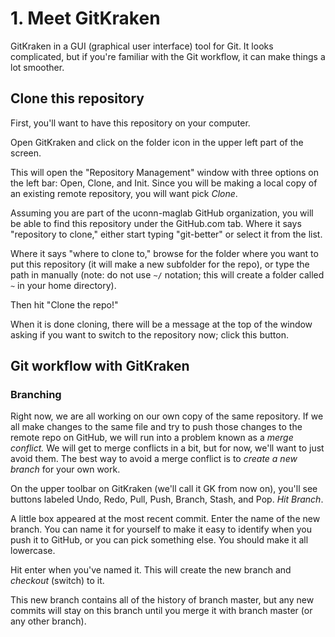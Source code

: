 # 1. Meet GitKraken

GitKraken in a GUI (graphical user interface) tool for Git. It looks
complicated, but if you're familiar with the Git workflow, it can make things
a lot smoother.

## Clone this repository

First, you'll want to have this repository on your computer.

Open GitKraken and click on the folder icon in the upper left part of the
screen.

This will open the "Repository Management" window with three options on the
left bar: Open, Clone, and Init. Since you will be making a local copy of an
existing remote repository, you will want pick *Clone*.

Assuming you are part of the uconn-maglab GitHub organization, you will be able
to find this repository under the GitHub.com tab. Where it says "repository to clone,"
either start typing "git-better" or select it from the list.

Where it says "where to clone to," browse for the folder where you want to put
this repository (it will make a new subfolder for the repo), or type the path
in manually (note: do not use `~/` notation; this will create a folder called
`~` in your home directory).

Then hit "Clone the repo!"

When it is done cloning, there will be a message at the top of the window
asking if you want to switch to the repository now; click this button.

## Git workflow with GitKraken

### Branching

Right now, we are all working on our own copy of the same repository. If we all
make changes to the same file and try to push those changes to the remote repo
on GitHub, we will run into a problem known as a *merge conflict.* We will get
to merge conflicts in a bit, but for now, we'll want to just avoid them. The
best way to avoid a merge conflict is to *create a new branch* for your own
work.

On the upper toolbar on GitKraken (we'll call it GK from now on), you'll see
buttons labeled Undo, Redo, Pull, Push, Branch, Stash, and Pop. *Hit Branch*.

A little box appeared at the most recent commit. Enter the name of the new
branch. You can name it for yourself to make it easy to identify when you push
it to GitHub, or you can pick something else. You should make it all lowercase.

Hit enter when you've named it. This will create the new branch and *checkout*
(switch) to it.

This new branch contains all of the history of branch master, but any new
commits will stay on this branch until you merge it with branch master (or any
other branch).


